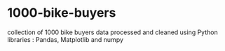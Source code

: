 # 1000-bike-buyers
collection of 1000 bike buyers data processed and cleaned using Python libraries : Pandas, Matplotlib and numpy
